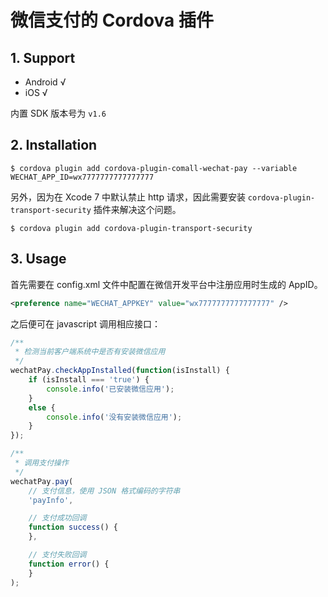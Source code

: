 # 微信支付的 Cordova 插件

## 1. Support

- Android √
- iOS     √

内置 SDK 版本号为 `v1.6`

## 2. Installation

```
$ cordova plugin add cordova-plugin-comall-wechat-pay --variable WECHAT_APP_ID=wx7777777777777777
```

另外，因为在 Xcode 7 中默认禁止 http 请求，因此需要安装 `cordova-plugin-transport-security` 插件来解决这个问题。

```
$ cordova plugin add cordova-plugin-transport-security
```

## 3. Usage

首先需要在 config.xml 文件中配置在微信开发平台中注册应用时生成的 AppID。

```xml
<preference name="WECHAT_APPKEY" value="wx7777777777777777" />
```

之后便可在 javascript 调用相应接口：

```javascript
/**
 * 检测当前客户端系统中是否有安装微信应用
 */
wechatPay.checkAppInstalled(function(isInstall) {
    if (isInstall === 'true') {
        console.info('已安装微信应用');
    }
    else {
        console.info('没有安装微信应用');
    }
});

/**
 * 调用支付操作
 */
wechatPay.pay(
    // 支付信息，使用 JSON 格式编码的字符串
    'payInfo',

    // 支付成功回调
    function success() {
    },

    // 支付失败回调
    function error() {
    }
);
```
